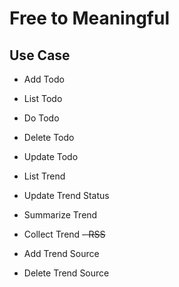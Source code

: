 # Free to Meaningful

## Use Case

- Add Todo
- List Todo
- Do Todo
- Delete Todo
- Update Todo

- List Trend
- Update Trend Status
- Summarize Trend
- Collect Trend
  ~~- RSS~~
- Add Trend Source
- Delete Trend Source
